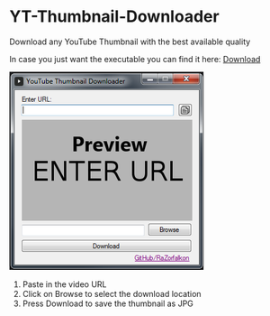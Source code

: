 # YT-Thumbnail-Downloader
Download any YouTube Thumbnail with the best available quality

In case you just want the executable you can find it here:
[Download](https://github.com/RaZorfalkon/YT-Thumbnail-Downloader/releases)

![Image](https://github.com/RaZorfalkon/YT-Thumbnail-Downloader/blob/master/Resources/GUI.PNG)

1. Paste in the video URL
2. Click on Browse to select the download location
3. Press Download to save the thumbnail as JPG
